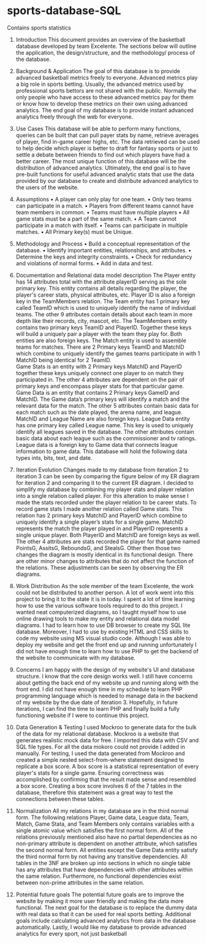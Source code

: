 # sports-database-SQL
Contains sports statistics 
1.	Introduction 
This document provides an overview of the basketball database developed by team Excelente. The sections below will outline the application, the design/structure, and the methodology/ process of the database. 
2.	Background & Application
The goal of this database is to provide advanced basketball metrics freely to everyone. Advanced metrics play a big role in sports betting. Usually, the advanced metrics used by professional sports bettors are not shared with the public. Normally the only people who have access to these advanced metrics pay for them or know how to develop these metrics on their own using advanced analytics. The end goal of my database is to provide instant advanced analytics freely through the web for everyone.
3.	Use Cases
This database will be able to perform many functions, queries can be built that can pull payer stats by name, retrieve averages of player, find in-game career highs, etc. The data retrieved can be used to help decide which player is better to draft for fantasy sports or just to settle a debate between friends to find out which players have had a better career. The most unique function of this database will be the distribution of advanced analytics. Ultimately, the end goal is to have pre-built functions for useful advanced analytic stats that use the data provided by our database to create and distribute advanced analytics to the users of the website.      

4.	Assumptions
• A player can only play for one team. 
• Only two teams can participate in a match.
• Players from different teams cannot have team members in common. 
• Teams must have multiple players 
• All game stats must be a part of the same match.
• A Team cannot participate in a match with itself.
• Teams can participate in multiple matches.
• All Primary key(s) must be Unique.

5.	Methodology and Process
• Build a conceptual representation of the database.
• Identify important entities, relationships, and attributes.
• Determine the keys and integrity constraints.
• Check for redundancy and violations of normal forms.
• Add in data and test.

6.	Documentation and Relational data model description
 The Player entity has 14 attributes total with the attribute playerID serving as the sole primary key. This entity contains all details regarding the player, the player's career stats, physical attributes, etc. Player ID is also a foreign key in the TeamMembers relation. 
The Team entity has 1 primary key called TeamID which is used to uniquely identify the name of individual teams. The other 9 attributes contain details about each team in more depth like their records, city, mascot, etc. 
The TeamMembers entity contains two primary keys TeamID and PlayerID. Together these keys will build a uniquely pair a player with the team they play for. Both entities are also foreign keys.
The Match entity is used to assemble teams for matches. There are 2 Primary keys TeamID and MatchID which combine to uniquely identify the games teams participate in with 1 MatchID being identical for 2 TeamID.  
Game Stats is an entity with 2 Primary keys MatchID and PlayerID together these keys uniquely connect one player to on match they participated in. The other 4 attributes are dependent on the pair of primary keys and encompass player stats for that particular game.
Game Data is an entity that contains 2 Primary keys GameID and MatchID. The Game data’s primary keys will identify a match and the relevant data for the match. The other 5 attributes contain basic data for each match such as the date played, the arena name, and league. MatchID and League Name are also foreign keys.
League Data entity has one primary key called League name. This key is used to uniquely identify all leagues saved in the database. The other attributes contain basic data about each league such as the commissioner and tv ratings. League data is a foreign key to Game data that connects league information to game data. 
This database will hold the following data types ints, bits, text, and date.
7.	Iteration Evolution
Changes made to my database from iteration 2 to iteration 3 can be seen by comparing the figure below of my ER diagram for iteration 2 and comparing it to the current ER diagram. I decided to simplify my database by combining my player stats and player relation into a single relation called player. For this alteration to make sense I made the stats recorded under the player relation to be career stats. To record game stats I made another relation called Game stats.
This relation has 2 primary keys MatchID and PlayerID which combine to uniquely identify a single player’s stats for a single game. MatchID represents the match the player played in and PlayerID represents a single unique player. Both PlayerID and MatchID are foreign keys as well. The other 4 attributes are stats recorded the player for that game named PointsG, AssitsG, ReboundsG, and StealsG. Other then those two changes the diagram is mostly identical in its functional design. There are other minor changes to attributes that do not affect the function of the relations. These adjustments can be seen by observing the ER diagrams.

8.	Work Distribution
As the sole member of the team Excelente, the work could not be distributed to another person. A lot of work went into this project to bring it to the state it is in today. I spent a lot of time learning how to use the various software tools required to do this project. I wanted neat computerized diagrams, so I taught myself how to use online drawing tools to make my entity and relational data model diagrams. I had to learn how to use DB browser to create my SQL lite database. Moreover, I had to use by existing HTML and CSS skills to code my website using MS visual studio code. Although I was able to deploy my website and get the front end up and running unfortunately I did not have enough time to learn how to use PHP to get the backend of the website to communicate with my database.
9.	Concerns
I am happy with the design of my website's UI and database structure. I know that the core design works well. I still have concerns about getting the back end of my website up and running along with the front end. I did not have enough time in my schedule to learn PHP programming language which is needed to manage data in the backend of my website by the due date of iteration 3. Hopefully, in future iterations, I can find the time to learn PHP and finally build a fully functioning website if I were to continue this project. 
10.	Data Generation & Testing
I used Mockroo to generate data for the bulk of the data for my relational database. Mockroo is a website that generates realistic mock data for free. I imported this data with CSV and SQL file types. For all the data mokoro could not provide I added in manually. 
For testing, I used the data generated from Mockroo and created a simple nested select-from-where statement designed to replicate a box score. A box score is a statistical representation of every player's stats for a single game. Ensuring correctness was accomplished by confirming that the result made sense and resembled a box score. Creating a box score involves 6 of the 7 tables in the database, therefore this statement was a great way to test the connections between these tables.


11.	Normalization
All my relations in my database are in the third normal form. The following relations Player, Game data, League data, Team, Match, Game Stata, and Team Members only contains variables with a single atomic value which satisfies the first normal form. All of the relations previously mentioned also have no partial dependencies as no non-primary attribute is dependent on another attribute, which satisfies the second normal form. All entities except the Game Data entity satisfy the third normal form by not having any transitive dependencies. All tables in the 3NF are broken up into sections in which no single table has any attributes that have dependencies with other attributes within the same relation. Furthermore, no functional dependencies exist between non-prime attributes in the same relation. 
12.	Potential future goals
The potential future goals are to improve the website by making it more user friendly and making the data more functional. The next goal for the database is to replace the dummy data with real data so that it can be used for real sports betting. Additional goals include calculating advanced analytics from data in the database automatically. Lastly, I would like my database to provide advanced analytics for every sport, not just basketball

